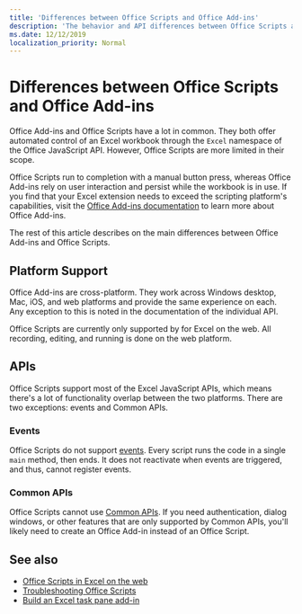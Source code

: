 ```yaml
---
title: 'Differences between Office Scripts and Office Add-ins'
description: 'The behavior and API differences between Office Scripts and Office Add-ins.'
ms.date: 12/12/2019
localization_priority: Normal
---
```


# Differences between Office Scripts and Office Add-ins

Office Add-ins and Office Scripts have a lot in common. They both offer automated control of an Excel workbook through the `Excel` namespace of the Office JavaScript API. However, Office Scripts are more limited in their scope.

Office Scripts run to completion with a manual button press, whereas Office Add-ins rely on user interaction and persist while the workbook is in use. If you find that your Excel extension needs to exceed the scripting platform's capabilities, visit the [Office Add-ins documentation](/office/dev/add-ins) to learn more about Office Add-ins.

The rest of this article describes on the main differences between Office Add-ins and Office Scripts.

## Platform Support

Office Add-ins are cross-platform. They work across Windows desktop, Mac, iOS, and web platforms and provide the same experience on each. Any exception to this is noted in the documentation of the individual API.

Office Scripts are currently only supported by for Excel on the web. All recording, editing, and running is done on the web platform.

## APIs

Office Scripts support most of the Excel JavaScript APIs, which means there's  a lot of functionality overlap between the two platforms. There are two exceptions: events and Common APIs.

### Events

Office Scripts do not support [events](/office/dev/add-ins/excel/excel-add-ins-events). Every script runs the code in a single `main` method, then ends. It does not reactivate when events are triggered, and thus, cannot register events.

### Common APIs

Office Scripts cannot use [Common APIs](/javascript/api/office). If you need authentication, dialog windows, or other features that are only supported by Common APIs, you'll likely need to create an Office Add-in instead of an Office Script.

## See also

- [Office Scripts in Excel on the web](../overview/excel.md)
- [Troubleshooting Office Scripts](../testing/troubleshooting.md)
- [Build an Excel task pane add-in](/office/dev/add-ins/quickstarts/excel-quickstart-jquery)
